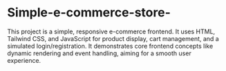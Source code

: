 # Simple-e-commerce-store-
This project is a simple, responsive e-commerce frontend. It uses HTML, Tailwind CSS, and JavaScript for product display, cart management, and a simulated login/registration. It demonstrates core frontend concepts like dynamic rendering and event handling, aiming for a smooth user experience.
